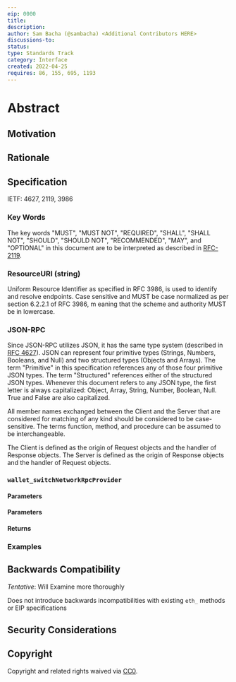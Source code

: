 ```yaml
---
eip: 0000
title:
description:
author: Sam Bacha (@sambacha) <Additional Contributors HERE>
discussions-to:
status:
type: Standards Track
category: Interface
created: 2022-04-25
requires: 86, 155, 695, 1193
---
```


# Abstract

## Motivation

## Rationale

## Specification

IETF: 4627, 2119, 3986

### Key Words

The key words "MUST", "MUST NOT", "REQUIRED", "SHALL", "SHALL NOT", "SHOULD", "SHOULD NOT", "RECOMMENDED", "MAY", and "OPTIONAL" in this document are to be interpreted as described in [RFC-2119](https://www.ietf.org/rfc/rfc2119.txt).

### ResourceURI (string)

Uniform Resource Identifier as specified in RFC 3986, is used to identify and resolve endpoints. Case sensitive and MUST be case normalized as per section 6.2.2.1 of RFC 3986, m eaning that the scheme and authority MUST be in lowercase.

### JSON-RPC

Since JSON-RPC utilizes JSON, it has the same type system (described in [RFC 4627](http://www.ietf.org/rfc/rfc4627.txt)). JSON can represent four primitive types (Strings, Numbers, Booleans, and Null) and two structured types (Objects and Arrays). The term "Primitive" in this specification references any of those four primitive JSON types. The term "Structured" references either of the structured JSON types. Whenever this document refers to any JSON type, the first letter is always capitalized: Object, Array, String, Number, Boolean, Null. True and False are also capitalized.

All member names exchanged between the Client and the Server that are considered for matching of any kind should be considered to be case-sensitive. The terms function, method, and procedure can be assumed to be interchangeable.

The Client is defined as the origin of Request objects and the handler of Response objects. The Server is defined as the origin of Response objects and the handler of Request objects.

### `wallet_switchNetworkRpcProvider`

#### Parameters

#### Parameters

#### Returns

### Examples

## Backwards Compatibility

_Tentative_: Will Examine more thoroughly

Does not introduce backwards incompatibilities with existing `eth_` methods or EIP specifications

## Security Considerations

## Copyright

Copyright and related rights waived via [CC0](https://creativecommons.org/publicdomain/zero/1.0/).
